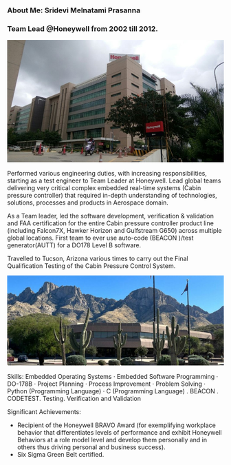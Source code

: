 ### About Me: Sridevi Melnatami Prasanna
### Team Lead @Honeywell from 2002 till 2012.

![Alt text](Logos/honeywell-technology-solutions-orion-campus.jpg)

Performed various engineering duties, with increasing responsibilities, starting as a test engineer to Team Leader at Honeywell. Lead global teams delivering very critical complex embedded real-time systems (Cabin pressure controller) that required in-depth understanding of technologies, solutions, processes and products in Aerospace domain.

As a Team leader, led the software development, verification & validation and FAA certification for the entire Cabin pressure controller product line (including Falcon7X, Hawker Horizon and Gulfstream G650) across multiple global locations. First team to ever use auto-code (BEACON )/test generator(AUTT) for a DO178 Level B software.

Travelled to Tucson, Arizona various times to carry out the Final Qualification Testing of the Cabin Pressure Control System.

![Alt text](Logos/Honeywell_Tucson.jpg)

Skills: Embedded Operating Systems · Embedded Software Programming · DO-178B · Project Planning · Process Improvement · Problem Solving · Python (Programming Language) · C (Programming Language) . BEACON . CODETEST. Testing. Verification and Validation
 
Significant Achievements:
- Recipient of the Honeywell BRAVO Award (for exemplifying workplace behavior that differentiates levels of performance and exhibit Honeywell Behaviors at a role model level and develop them personally and in others thus driving personal and business success).
- Six Sigma Green Belt certified.

<!--
**mpsridevi/mpsridevi** is a ✨ _special_ ✨ repository because its `README.md` (this file) appears on your GitHub profile.

Here are some ideas to get you started:

- 🔭 I’m currently working on ...
- 🌱 I’m currently learning ...
- 👯 I’m looking to collaborate on ...
- 🤔 I’m looking for help with ...
- 💬 Ask me about ...
- 📫 How to reach me: ...
- 😄 Pronouns: ...
- ⚡ Fun fact: ...
-->
